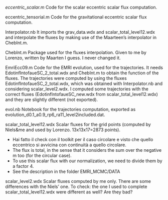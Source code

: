 *eccentric_scalar.m*
Code for the scalar eccentric scalar flux computation. 

eccentric_tensorial.m
Code for the gravitational eccentric scalar flux computation. 

Interpolator.nb
It imports the grav_data.wdx and scalar_total_level12.wdx and interpolate the fluxes by making use of the Maarteen’s interpolator in ChebInt.m.

ChebInt.m
Package used for the fluxes interpolation. Given to me by Lorenzo, written by Maarten I guess. I never changed it. 

EmriEcc09.m
Code for the EMRI evolution, used for the trajectories. It needs EdotinfIntofaueSC_2_total.wdx and ChebInt.m to obtain the function of the fluxes. The trajectories were computed by using the fluxes EdotinfIntofaueSC_2_total.wdx, which was obtained with Interpolator.nb and considering scalar_level2.wdx.
I computed some trajectories with the correct fluxes (EdotinfIntofaueSC_new.wdx from scalar_total_level12.wdx) and they are slightly different (not exported). 

evol.nb
Notebook for the trajectories computation, exported as evolution_d0.1_a0.9_rp6_ra11_level2included.dat.

scalar_total_level12.wdx
Scalar fluxes for the grid points (computed by Niels&me and used by Lorenzo. 13x13x17=2873 points). 
- Hai fatto il check con il toolkit per il caso circolare e visto che quello eccentrico si avvicina con continuità a quello circolare. 
- The flux is total, in the sense that it considers the sum over the negative m too (for the circular case). 
- To use this scalar flux with our normalization, we need to divide them by a factor 4. 
- See the description in the folder EMRI_MCMC/DATA

scalar_level2.wdx
Scalar fluxes computed by me only. There are some differences with the Niels’ one. To check: the one I used to complete scalar_total_level12.wdx were different as well? Are they bad? 

